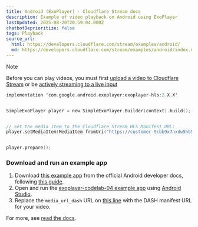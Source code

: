```yaml
---
title: Android (ExoPlayer) · Cloudflare Stream docs
description: Example of video playback on Android using ExoPlayer
lastUpdated: 2025-08-20T20:59:04.000Z
chatbotDeprioritize: false
tags: Playback
source_url:
  html: https://developers.cloudflare.com/stream/examples/android/
  md: https://developers.cloudflare.com/stream/examples/android/index.md
---
```


Note

Before you can play videos, you must first [upload a video to Cloudflare Stream](https://developers.cloudflare.com/stream/uploading-videos/) or be [actively streaming to a live input](https://developers.cloudflare.com/stream/stream-live)

```kotlin
implementation 'com.google.android.exoplayer:exoplayer-hls:2.X.X'


SimpleExoPlayer player = new SimpleExoPlayer.Builder(context).build();


// Set the media item to the Cloudflare Stream HLS Manifest URL:
player.setMediaItem(MediaItem.fromUri("https://customer-9cbb9x7nxdw5hb57.cloudflarestream.com/8f92fe7d2c1c0983767649e065e691fc/manifest/video.m3u8"));


player.prepare();
```

### Download and run an example app

1. Download [this example app](https://github.com/googlecodelabs/exoplayer-intro.git) from the official Android developer docs, following [this guide](https://developer.android.com/codelabs/exoplayer-intro#4).
2. Open and run the [exoplayer-codelab-04 example app](https://github.com/googlecodelabs/exoplayer-intro/tree/main/exoplayer-codelab-04) using [Android Studio](https://developer.android.com/studio).
3. Replace the `media_url_dash` URL on [this line](https://github.com/googlecodelabs/exoplayer-intro/blob/main/exoplayer-codelab-04/src/main/res/values/strings.xml#L21) with the DASH manifest URL for your video.

For more, see [read the docs](https://developers.cloudflare.com/stream/viewing-videos/using-own-player/ios/).
